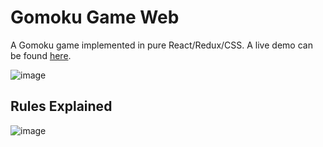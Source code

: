 # Gomoku Game Web

A Gomoku game implemented in pure React/Redux/CSS. A live demo can be found [here](https://www.yuchenz.net/profile/web-game).

![image](https://user-images.githubusercontent.com/10768904/111077920-656f0680-84c9-11eb-9656-232577eeaba3.png)

## Rules Explained

![image](https://user-images.githubusercontent.com/10768904/111078050-170e3780-84ca-11eb-8c5d-a0bfce0b3269.png)
